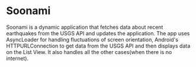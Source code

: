 # Soonami

Soonami is a dynamic application that fetches data about recent earthquakes from the USGS API and updates the application. The app uses AsyncLoader for handling fluctuations of screen orientation, Android's HTTPURLConnection to get data from the USGS API and then displays data on the List View. It also handles all the other cases(when there is no internet).
